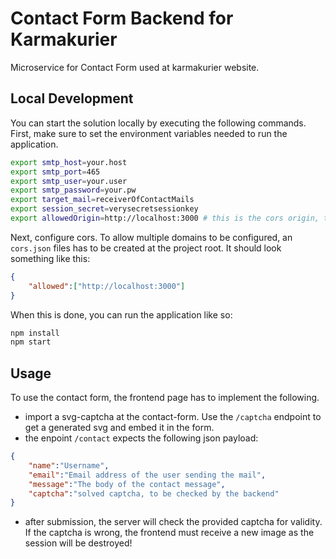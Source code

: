 # Contact Form Backend for Karmakurier
Microservice for Contact Form used at karmakurier website.

## Local Development
You can start the solution locally by executing the following commands.
First, make sure to set the environment variables needed to run the application.

```bash
export smtp_host=your.host
export smtp_port=465
export smtp_user=your.user
export smtp_password=your.pw
export target_mail=receiverOfContactMails
export session_secret=verysecretsessionkey
export allowedOrigin=http://localhost:3000 # this is the cors origin, typically the website of karmakurier frontend
```

Next, configure cors. To allow multiple domains to be configured, an `cors.json` files has to be created at the project root. 
It should look something like this:

```json
{
    "allowed":["http://localhost:3000"]
}
```

When this is done, you can run the application like so:

```bash
npm install 
npm start
```

## Usage
To use the contact form, the frontend page has to implement the following.

* import a svg-captcha at the contact-form. Use the `/captcha` endpoint to get a generated svg and embed it in the form.
* the enpoint `/contact` expects the following json payload:

```json
{
    "name":"Username",
    "email":"Email address of the user sending the mail",
    "message":"The body of the contact message",
    "captcha":"solved captcha, to be checked by the backend"
}
```

* after submission, the server will check the provided captcha for validity. If the captcha is wrong, the frontend must receive a new image as the session will be destroyed!